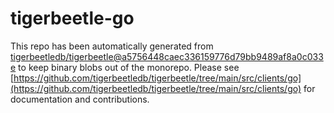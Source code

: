 # tigerbeetle-go
This repo has been automatically generated from [tigerbeetledb/tigerbeetle@a5756448caec336159776d79bb9489af8a0c033e](https://github.com/tigerbeetledb/tigerbeetle/commit/a5756448caec336159776d79bb9489af8a0c033e) to keep binary blobs out of the monorepo. Please see [https://github.com/tigerbeetledb/tigerbeetle/tree/main/src/clients/go](https://github.com/tigerbeetledb/tigerbeetle/tree/main/src/clients/go) for documentation and contributions.
